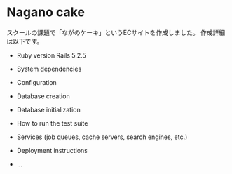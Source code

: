 # Nagano cake

スクールの課題で「ながのケーキ」というECサイトを作成しました。
作成詳細は以下です。

* Ruby version
  Rails 5.2.5

* System dependencies

* Configuration

* Database creation

* Database initialization

* How to run the test suite

* Services (job queues, cache servers, search engines, etc.)

* Deployment instructions

* ...
